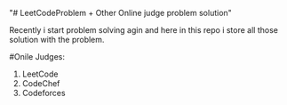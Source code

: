 "# LeetCodeProblem + Other Online judge problem solution"


Recently i start problem solving agin and here in this repo i store all those solution with the problem.

#Onile Judges:

1. LeetCode
2. CodeChef
3. Codeforces

